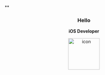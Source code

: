 **<h3 align="center">Hello</h3>
**<div align="center"> iOS Developer </div>**

<p align="center" display="inline-block">
  <img src="https://techstack-generator.vercel.app/swift-icon.svg" alt="icon" width="100" height="100" />
</p>
